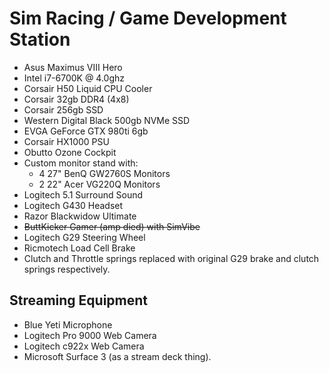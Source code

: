 # Sim Racing / Game Development Station

- Asus Maximus VIII Hero
- Intel i7-6700K @ 4.0ghz
- Corsair H50 Liquid CPU Cooler
- Corsair 32gb DDR4 (4x8)
- Corsair 256gb SSD
- Western Digital Black 500gb NVMe SSD
- EVGA GeForce GTX 980ti 6gb
- Corsair HX1000 PSU
- Obutto Ozone Cockpit
- Custom monitor stand with:
  - 4 27" BenQ GW2760S Monitors
  - 2 22" Acer VG220Q Monitors
- Logitech 5.1 Surround Sound
- Logitech G430 Headset
- Razor Blackwidow Ultimate
- ~~ButtKicker Gamer (amp died) with SimVibe~~
- Logitech G29 Steering Wheel
- Ricmotech Load Cell Brake
- Clutch and Throttle springs replaced with original G29 brake and clutch springs respectively.

## Streaming Equipment
- Blue Yeti Microphone
- Logitech Pro 9000 Web Camera
- Logitech c922x Web Camera
- Microsoft Surface 3 (as a stream deck thing).
